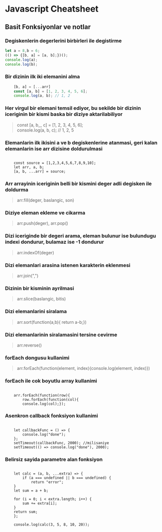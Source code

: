 # Javascript Cheatsheet

## Basit Fonksiyonlar ve notlar

### Degiskenlerin degerlerini birbirleri ile degistirme

```javascript
let a = 8,b = 6;
(() => {[b, a] = [a, b];})();
console.log(a);
console.log(b);
```

### Bir dizinin ilk iki elemanini alma

```javascript
    [b, a] = [...arr]
    const [a, b] = [1, 2, 3, 4, 5, 6];  
    console.log(a, b); // 1, 2
```

### Her virgul bir elemani temsil ediyor, bu sekilde bir dizinin iceriginin bir kismi baska bir diziye aktarilabiliyor

> const [a, b,,, c] = [1, 2, 3, 4, 5, 6];  
> console.log(a, b, c); // 1, 2, 5

### Elemanlarin ilk ikisini a ve b degiskenlerine atanmasi, geri kalan elemanlarin ise arr dizisine doldurulmasi

<pre><code>
    const source = [1,2,3,4,5,6,7,8,9,10];  
    let arr, a, b;  
    [a, b, ...arr] = source;
</code></pre>

### Arr arrayinin iceriginin belli bir kismini deger adli degisken ile doldurma

> arr.fill(deger, baslangic, son)

### Diziye eleman ekleme ve cikarma

> arr.push(deger), arr.pop()

### Dizi iceriginde bir degeri arama, eleman bulunur ise bulundugu indexi dondurur, bulamaz ise -1 dondurur

> arr.indexOf(deger)

### Dizi elemanlari arasina istenen karakterin eklenmesi

> arr.join(",")

### Dizinin bir kisminin ayrilmasi

> arr.slice(baslangic, bitis)

### Dizi elemanlarini siralama

> arr.sort(function(a,b){ return a-b;})

### Dizi elemanlarinin siralamasini tersine cevirme

> arr.reverse()

### forEach dongusu kullanimi

> arr.forEach(function(element, index){console.log(element, index)})

### forEach ile cok boyutlu array kullanimi

<pre><code>
    arr.forEach(function(row){  
        row.forEach(function(col){  
        console.log(col);});
</code></pre>

### Asenkron callback fonksiyon kullanimi

<pre><code>
    let callbackFunc = () => {
        console.log("done");
    };
    setTimeout(callbackFunc, 2000); //milisaniye
    setTimeout(() => console.log("done"), 2000);
</code></pre>

### Belirsiz sayida parametre alan fonksiyon

<pre><code>
    let calc = (a, b, ...extra) => {
        if (a === undefined || b === undefined) {
            return "error";
    }
    let sum = a + b;

    for (i = 0; i < extra.length; i++) {
        sum += extra[i];
    }  
    return sum;
    };

    console.log(calc(3, 5, 8, 10, 20));
</code></pre>
